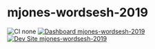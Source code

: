 # mjones-wordsesh-2019

![CI none](https://img.shields.io/badge/ci-none-orange.svg)
[![Dashboard mjones-wordsesh-2019](https://img.shields.io/badge/dashboard-mjones_wordsesh_2019-yellow.svg)](https://dashboard.pantheon.io/sites/178fcbfd-8380-425a-9705-45e808529951#dev/code)
[![Dev Site mjones-wordsesh-2019](https://img.shields.io/badge/site-mjones_wordsesh_2019-blue.svg)](http://dev-mjones-wordsesh-2019.pantheonsite.io/)
